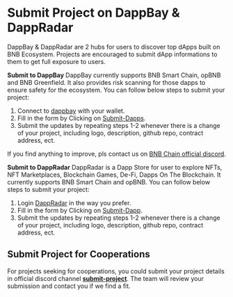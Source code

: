 # Submit Project on DappBay & DappRadar

DappBay & DappRadar are 2 hubs for users to discover top dApps built on BNB Ecosystem. Projects are encouraged to submit dApp informations to them to get full exposure to users. 

**Submit to DappBay**
DappBay currently supports BNB Smart Chain, opBNB and BNB Greenfield. It also provides risk scanning for those dapps to ensure safety for the ecosystem. You can follow below steps to submit your project:

1. Connect to [dappbay](https://dappbay.bnbchain.org/) with your wallet.
2. Fill in the form by Clicking on [Submit-Dapps](https://dappbay.bnbchain.org/submit-dapp).
3. Submit the updates by repeating steps 1-2 whenever there is a change of your project, including logo, description, github repo, contract address, ect.

 If you find anything to improve, pls contact us on [BNB Chain official discord](https://discord.com/invite/bnbchain).

**Submit to DappRadar**
DappRadar is a Dapp Store for user to explore NFTs, NFT Marketplaces, Blockchain Games, De-Fi, Dapps On The Blockchain. It currently supports BNB Smart Chain and opBNB. You can follow below steps to submit your project:

1. Login [DappRadar](https://dappradar.com/) in the way you prefer.
2. Fill in the form by Clicking on [Submit-Dapp](https://dappradar.com/dashboard/submit-dapp).
3. Submit the updates by repeating steps 1-2 whenever there is a change of your project, including logo, description, github repo, contract address, ect.

## Submit Project for Cooperations

For projects seeking for cooperations, you could submit your project details in official discord channel [**submit-project**](https://discord.com/channels/789402563035660308/1209214942448717908). The team will review your submission and contact you if we find a fit.